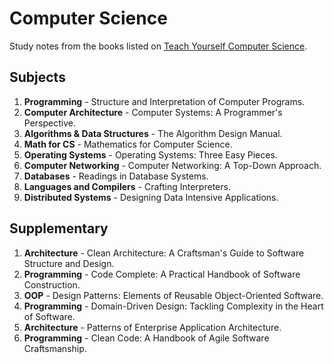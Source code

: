 # Computer Science

Study notes from the books listed on [Teach Yourself Computer Science](https://teachyourselfcs.com/).

## Subjects

1. **Programming** - Structure and Interpretation of Computer Programs.
2. **Computer Architecture** - Computer Systems: A Programmer's Perspective.
3. **Algorithms & Data Structures** - The Algorithm Design Manual.
4. **Math for CS** - Mathematics for Computer Science.
5. **Operating Systems** - Operating Systems: Three Easy Pieces.
6. **Computer Networking** - Computer Networking: A Top-Down Approach.
7. **Databases** - Readings in Database Systems.
8. **Languages and Compilers** - Crafting Interpreters.
9. **Distributed Systems** - Designing Data Intensive Applications.

## Supplementary

1. **Architecture** - Clean Architecture: A Craftsman's Guide to Software Structure and Design.
2. **Programming** - Code Complete: A Practical Handbook of Software Construction.
3. **OOP** - Design Patterns: Elements of Reusable Object-Oriented Software.
4. **Programming** - Domain-Driven Design: Tackling Complexity in the Heart of Software.
5. **Architecture** - Patterns of Enterprise Application Architecture.
6. **Programming** - Clean Code: A Handbook of Agile Software Craftsmanship.
